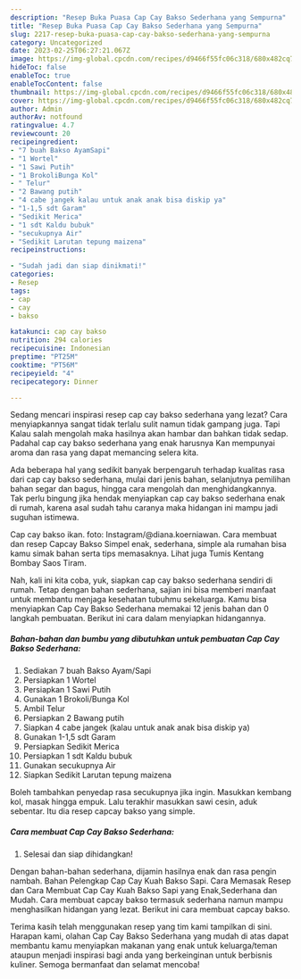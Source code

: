 ```yaml
---
description: "Resep Buka Puasa Cap Cay Bakso Sederhana yang Sempurna"
title: "Resep Buka Puasa Cap Cay Bakso Sederhana yang Sempurna"
slug: 2217-resep-buka-puasa-cap-cay-bakso-sederhana-yang-sempurna
category: Uncategorized
date: 2023-02-25T06:27:21.067Z
image: https://img-global.cpcdn.com/recipes/d9466f55fc06c318/680x482cq70/cap-cay-bakso-sederhana-foto-resep-utama.jpg
hideToc: false
enableToc: true
enableTocContent: false
thumbnail: https://img-global.cpcdn.com/recipes/d9466f55fc06c318/680x482cq70/cap-cay-bakso-sederhana-foto-resep-utama.jpg
cover: https://img-global.cpcdn.com/recipes/d9466f55fc06c318/680x482cq70/cap-cay-bakso-sederhana-foto-resep-utama.jpg
author: Admin
authorAv: notfound
ratingvalue: 4.7
reviewcount: 20
recipeingredient:
- "7 buah Bakso AyamSapi"
- "1 Wortel"
- "1 Sawi Putih"
- "1 BrokoliBunga Kol"
- " Telur"
- "2 Bawang putih"
- "4 cabe jangek kalau untuk anak anak bisa diskip ya"
- "1-1,5 sdt Garam"
- "Sedikit Merica"
- "1 sdt Kaldu bubuk"
- "secukupnya Air"
- "Sedikit Larutan tepung maizena"
recipeinstructions:

- "Sudah jadi dan siap dinikmati!"
categories:
- Resep
tags:
- cap
- cay
- bakso

katakunci: cap cay bakso 
nutrition: 294 calories
recipecuisine: Indonesian
preptime: "PT25M"
cooktime: "PT56M"
recipeyield: "4"
recipecategory: Dinner

---
```



Sedang mencari inspirasi resep cap cay bakso sederhana yang lezat? Cara menyiapkannya sangat tidak terlalu sulit namun tidak gampang juga. Tapi Kalau salah mengolah maka hasilnya akan hambar dan bahkan tidak sedap. Padahal cap cay bakso sederhana yang enak harusnya Kan mempunyai aroma dan rasa yang dapat memancing selera kita.


Ada beberapa hal yang sedikit banyak berpengaruh terhadap kualitas rasa dari cap cay bakso sederhana, mulai dari jenis bahan, selanjutnya pemilihan bahan segar dan bagus, hingga cara mengolah dan menghidangkannya. Tak perlu bingung jika hendak menyiapkan cap cay bakso sederhana enak di rumah, karena asal sudah tahu caranya maka hidangan ini mampu jadi suguhan istimewa.

Cap cay bakso ikan. foto: Instagram/@diana.koerniawan. Cara membuat dan resep Capcay Bakso Simpel enak, sederhana, simple ala rumahan bisa kamu simak bahan serta tips memasaknya. Lihat juga Tumis Kentang Bombay Saos Tiram.


Nah, kali ini kita coba, yuk, siapkan cap cay bakso sederhana sendiri di rumah. Tetap dengan bahan sederhana, sajian ini bisa memberi manfaat untuk membantu menjaga kesehatan tubuhmu sekeluarga. Kamu bisa menyiapkan Cap Cay Bakso Sederhana memakai 12 jenis bahan dan 0 langkah pembuatan. Berikut ini cara dalam menyiapkan hidangannya.

<!--inarticleads1-->

##### Bahan-bahan dan bumbu yang dibutuhkan untuk pembuatan Cap Cay Bakso Sederhana:

1. Sediakan 7 buah Bakso Ayam/Sapi
1. Persiapkan 1 Wortel
1. Persiapkan 1 Sawi Putih
1. Gunakan 1 Brokoli/Bunga Kol
1. Ambil  Telur
1. Persiapkan 2 Bawang putih
1. Siapkan 4 cabe jangek (kalau untuk anak anak bisa diskip ya)
1. Gunakan 1-1,5 sdt Garam
1. Persiapkan Sedikit Merica
1. Persiapkan 1 sdt Kaldu bubuk
1. Gunakan secukupnya Air
1. Siapkan Sedikit Larutan tepung maizena


Boleh tambahkan penyedap rasa secukupnya jika ingin. Masukkan kembang kol, masak hingga empuk. Lalu terakhir masukkan sawi cesin, aduk sebentar. Itu dia resep capcay bakso yang simple. 

<!--inarticleads2-->

##### Cara membuat Cap Cay Bakso Sederhana:


1. Selesai dan siap dihidangkan!

Dengan bahan-bahan sederhana, dijamin hasilnya enak dan rasa pengin nambah. Bahan Pelengkap Cap Cay Kuah Bakso Sapi. Cara Memasak Resep dan Cara Membuat Cap Cay Kuah Bakso Sapi yang Enak,Sederhana dan Mudah. Cara membuat capcay bakso termasuk sederhana namun mampu menghasilkan hidangan yang lezat. Berikut ini cara membuat capcay bakso. 

Terima kasih telah menggunakan resep yang tim kami tampilkan di sini. Harapan kami, olahan Cap Cay Bakso Sederhana yang mudah di atas dapat membantu kamu menyiapkan makanan yang enak untuk keluarga/teman ataupun menjadi inspirasi bagi anda yang berkeinginan untuk berbisnis kuliner. Semoga bermanfaat dan selamat mencoba!
